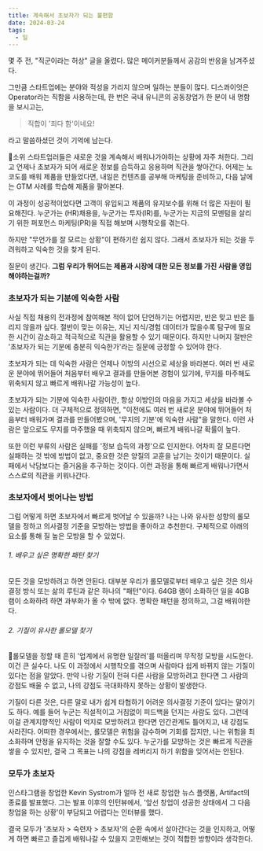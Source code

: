 ```yaml
---
title: 계속해서 초보자가 되는 불편함
date: 2024-03-24
tags:
  - 일
---
```

몇 주 전, "직군이라는 허상" 글을 올렸다. 많은 메이커분들께서 공감의 반응을 남겨주셨다.

그만큼 스타트업에는 분야와 적성을 가리지 않으며 일하는 분들이 많다. 디스콰이엇은 Operator라는 직함을 사용하는데, 한 번은 국내 유니콘의 공동창업가 한 분이 내 명함을 보시고는,
> 직합이 '죄다 함'이네요!

라고 말씀하셨던 것이 기억에 남는다.

소위 스타트업러들은 새로운 것을 계속해서 배워나가야하는 상황에 자주 처한다. 그리고 언제나 초보자가 되어 새로운 정보를 습득하고 응용하며 직관을 쌓아간다. 어제는 노코도를 배워 제품을 만들었다면, 내일은 컨텐츠를 공부해 마케팅을 준비하고, 다음 날에는 GTM 사례를 학습해 제품을 팔아본다.

이 과정이 성공적이었다면 고객이 유입되고 제품의 유지보수를 위해 더 많은 자원이 필요해진다. 누군가는 (HR)채용을, 누군가는 투자(IR)를, 누군가는 지금의 모멘텀을 살리기 위한 퍼포먼스 마케팅(PR)을 직접 해보며 시행착오를 겪는다. 

하지만 "무언가를 잘 모르는 상황"이 편하기란 쉽지 않다. 그래서 초보자가 되는 것을 두려워하고 익숙한 것을 찾게 된다.

질문이 생긴다. **그럼 우리가 뛰어드는 제품과 시장에 대한 모든 정보를 가진 사람을 영입해야하는걸까?**


### 초보자가 되는 기분에 익숙한 사람
사실 직접 채용의 전과정에 참여해본 적이 없어 단언하기는 어렵지만, 반은 맞고 반은 틀리지 않을까 싶다. 절반이 맞는 이유는, 지닌 지식/경험 데이터가 많을수록 탐구에 필요한 시간이 감소하고 적극적으로 직관을 활용할 수 있기 때문이다. 하지만 나머지 절반은 '초보자가 되는 기분에 충분히 익숙한가'라는 질문에 긍정할 수 있어야 한다.

초보자가 되는 데 익숙한 사람은 언제나 이방의 시선으로 세상을 바라본다. 여러 번 새로운 분야에 뛰어들어 처음부터 배우고 결과를 만들어본 경험이 있기에, 무지를 마주해도 위축되지 않고 빠르게 배워나갈 가능성이 높다.

초보자가 되는 기분에 익숙한 사람이란, 항상 이방인의 마음을 가지고 세상을 바라볼 수 있는 사람이다. 더 구체적으로 정의하면, "이전에도 여러 번 새로운 분야에 뛰어들어 처음부터 배워가며 결과를 만들어봤으며, '무지의 기분'에 익숙한 사람"을 말한다. 이런 사람은 앞으로도 무지를 마주했을 때 위축되지 않으며, 빠르게 배워나갈 확률이 높다.

또한 이런 부류의 사람은 실패를 '정보 습득의 과정'으로 인지한다. 어차피 잘 모른다면 실패하는 것 밖에 방법이 없고, 중요한 것은 양질의 교훈을 남기는 것이기 때문이다. 실패에서 낙담보다는 즐거움을 추구하는 것이다. 이런 과정을 통해 빠르게 배워나가면서 스스로의 직관을 키워나간다.


### 초보자에서 벗어나는 방법
그럼 어떻게 하면 초보자에서 빠르게 벗어날 수 있을까? 나는 나와 유사한 성향의 롤모델을 정하고 의사결정 기준을 모방하는 방법을 좋아하고 추천한다. 구체적으로 아래의 요소를 통해 질 높은 모방을 할 수 있었다.
###### 1. 배우고 싶은 명확한 패턴 찾기
모든 것을 모방하려고 하면 안된다. 대부분 우리가 롤모델로부터 배우고 싶은 것은 의사결정 방식 또는 삶의 루틴과 같은 하나의 "패턴"이다. 64GB 램이 소화하던 일을 4GB 램이 소화하려 하면 과부화가 올 수 밖에 없다. 명확한 패턴을 정의하고, 그걸 배워야한다.

###### 2. 기질이 유사한 롤모델 찾기
롤모델을 정할 때 흔히 '업계에서 유명한 일잘러'를 떠올리며 무작정 모방을 시도한다. 이건 큰 실수다. 나도 이 과정에서 시행착오를 겪으며 사람마다 쉽게 바뀌지 않는 기질이 있다는 점을 알았다. 만약 나랑 기질이 전혀 다른 사람을 모방하려고 한다면 그 사람의 강점도 배울 수 없고, 나의 강점도 극대화하지 못하는 상황이 발생한다.

기질이 다른 것은, 다른 말로 내가 쉽게 타협하기 어려운 의사결정 기준이 있다는 말이기도 하다. 예를 들어 누군는 직설적이고 거침없이 피드백을 던지는 사람도 있다. 그런데 이걸 관계지향적인 사람이 억지로 모방하려고 한다면 인간관계도 틀어지고, 내 강점도 사라진다. 어떠한 경우에서는, 롤모델은 위험을 감수하며 기회를 잡지만, 나는 위험을 최소화하며 안정을 유지하는 것을 잘할 수도 있다. 누군가를 모방하는 것은 빠르게 직관을 쌓을 수 있지만, 결국 그 목표는 나의 강점을 레버리지 하기 위함을 잊어서는 안된다.

### 모두가 초보자
인스타그램을 창업한 Kevin Systrom가 얼마 전 새로 창업한 뉴스 플랫폼, Artifact의 종료를 발표했다. 그는 발표 이후의 인턴뷰에서, '앞선 창업이 성공한 상태에서 그 다음 창업을 하는 상황'이 부담되고 어렵다는 인터뷰를 했다. 

결국 모두가 '초보자 > 숙련자 > 초보자'의 순환 속에서 살아간다는 것을 인지하고, 어떻게 하면 빠르고 즐겁게 배워나갈 수 있을지 고민해보는 것이 적합한 방향이라 생각한다.

